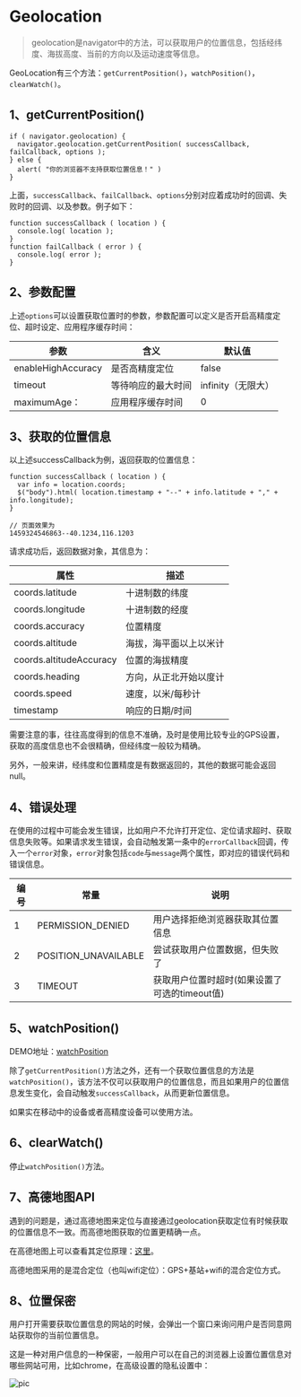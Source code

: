 # Geolocation

> geolocation是navigator中的方法，可以获取用户的位置信息，包括经纬度、海拔高度、当前的方向以及运动速度等信息。

GeoLocation有三个方法：`getCurrentPosition()`，`watchPosition()`，`clearWatch()`。

## 1、getCurrentPosition()

    if ( navigator.geolocation) {
      navigator.geolocation.getCurrentPosition( successCallback, failCallback, options );
    } else {
      alert( "你的浏览器不支持获取位置信息！" )
    }

上面，`successCallback`、`failCallback`、`options`分别对应着成功时的回调、失败时的回调、以及参数。例子如下：

    function successCallback ( location ) {
      console.log( location );
    }
    function failCallback ( error ) {
      console.log( error );
    }

## 2、参数配置

上述`options`可以设置获取位置时的参数，参数配置可以定义是否开启高精度定位、超时设定、应用程序缓存时间：

|  参数                |  含义  | 默认值 |
|---                  |---|----|
| enableHighAccuracy  |是否高精度定位 | false   |
| timeout  | 等待响应的最大时间  | infinity（无限大）|
| maximumAge：  | 应用程序缓存时间  |  0 |

## 3、获取的位置信息

以上述successCallback为例，返回获取的位置信息：

    function successCallback ( location ) {
      var info = location.coords;
      $("body").html( location.timestamp + "--" + info.latitude + "," + info.longitude);
    }

    // 页面效果为
    1459324546863--40.1234,116.1203

请求成功后，返回数据对象，其信息为：

| 属性             |         描述 |
|-----------------|--------------|
| coords.latitude | 十进制数的纬度 |
| coords.longitude | 十进制数的经度 |
| coords.accuracy | 位置精度 |
| coords.altitude | 海拔，海平面以上以米计 |
| coords.altitudeAccuracy | 位置的海拔精度 |
| coords.heading | 方向，从正北开始以度计 |
| coords.speed | 	速度，以米/每秒计 |
|timestamp|响应的日期/时间|

需要注意的事，往往高度得到的信息不准确，及时是使用比较专业的GPS设置，获取的高度信息也不会很精确，但经纬度一般较为精确。

另外，一般来讲，经纬度和位置精度是有数据返回的，其他的数据可能会返回null。

## 4、错误处理

在使用的过程中可能会发生错误，比如用户不允许打开定位、定位请求超时、获取信息失败等。如果请求发生错误，会自动触发第一条中的`errorCallback`回调，传入一个`error`对象，`error`对象包括`code`与`message`两个属性，即对应的错误代码和错误信息。

| 编号  | 常量  | 说明  |
|---       |---|---|
| 1  | PERMISSION_DENIED  | 用户选择拒绝浏览器获取其位置信息  |
| 2  | POSITION_UNAVAILABLE | 尝试获取用户位置数据，但失败了  |
| 3  | TIMEOUT  | 获取用户位置时超时(如果设置了可选的timeout值)|

## 5、watchPosition()

DEMO地址：[watchPosition](http://sandbox.runjs.cn/show/ptjwtkat)

除了`getCurrentPosition()`方法之外，还有一个获取位置信息的方法是`watchPosition()`，该方法不仅可以获取用户的位置信息，而且如果用户的位置信息发生变化，会自动触发`successCallback`，从而更新位置信息。

如果实在移动中的设备或者高精度设备可以使用方法。

## 6、clearWatch()

停止`watchPosition()`方法。

## 7、高德地图API

遇到的问题是，通过高德地图来定位与直接通过geolocation获取定位有时候获取的位置信息不一致。而高德地图获取的位置更精确一点。

在高德地图上可以查看其定位原理：[这里](http://lbs.amap.com/getting-started/locate/)。

高德地图采用的是混合定位（也叫wifi定位）：GPS+基站+wifi的混合定位方式。


## 8、位置保密

用户打开需要获取位置信息的网站的时候，会弹出一个窗口来询问用户是否同意网站获取你的当前位置信息。

这是一种对用户信息的一种保密，一般用户可以在自己的浏览器上设置位置信息对哪些网站可用，比如chrome，在高级设置的隐私设置中：

![pic](http://7mj4a6.com1.z0.glb.clouddn.com/20160330042606274.png)
